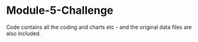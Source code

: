 # Module-5-Challenge

Code contains all the coding and charts etc - and the original data files are also included.
